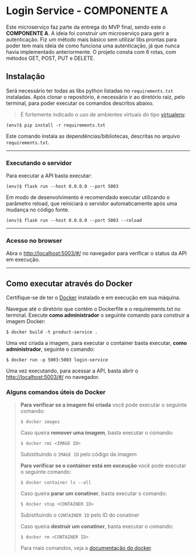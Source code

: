 # Login Service - COMPONENTE A

Este microserviço faz parte da entrega do MVP final, sendo este o **COMPONENTE A**. A ideia foi construir um microserviço para gerir a autenticação. Fiz um método mais básico sem utilizar libs prontas para poder tem mais ideia de como funciona uma autenticação, já que nunca havia implementado anteriormente. O projeto consta com 6 rotas, com métodos GET, POST, PUT e DELETE.

## Instalação

Será necessário ter todas as libs python listadas no `requirements.txt` instaladas.
Após clonar o repositório, é necessário ir ao diretório raiz, pelo terminal, para poder executar os comandos descritos abaixo.

> É fortemente indicado o uso de ambientes virtuais do tipo [virtualenv](https://virtualenv.pypa.io/en/latest/installation.html).

```
(env)$ pip install -r requirements.txt
```

Este comando instala as dependências/bibliotecas, descritas no arquivo `requirements.txt`.

---

### Executando o servidor

Para executar a API basta executar:

```
(env)$ flask run --host 0.0.0.0 --port 5003
```

Em modo de desenvolvimento é recomendado executar utilizando o parâmetro reload, que reiniciará o servidor
automaticamente após uma mudança no código fonte.

```
(env)$ flask run --host 0.0.0.0 --port 5003 --reload
```

---

### Acesso no browser

Abra o [http://localhost:5003/#/](http://localhost:5003/#/) no navegador para verificar o status da API em execução.

---

## Como executar através do Docker

Certifique-se de ter o [Docker](https://docs.docker.com/engine/install/) instalado e em execução em sua máquina.

Navegue até o diretório que contém o Dockerfile e o requirements.txt no terminal.
Execute **como administrador** o seguinte comando para construir a imagem Docker:

```
$ docker build -t product-service .
```

Uma vez criada a imagem, para executar o container basta executar, **como administrador**, seguinte o comando:

```
$ docker run -p 5003:5003 login-service
```

Uma vez executando, para acessar a API, basta abrir o [http://localhost:5003/#/](http://localhost:5003/#/) no navegador.

### Alguns comandos úteis do Docker

> **Para verificar se a imagem foi criada** você pode executar o seguinte comando:
>
> ```
> $ docker images
> ```
>
> Caso queira **remover uma imagem**, basta executar o comando:
>
> ```
> $ docker rmi <IMAGE ID>
> ```
>
> Subistituindo o `IMAGE ID` pelo código da imagem
>
> **Para verificar se o container está em exceução** você pode executar o seguinte comando:
>
> ```
> $ docker container ls --all
> ```
>
> Caso queira **parar um conatiner**, basta executar o comando:
>
> ```
> $ docker stop <CONTAINER ID>
> ```
>
> Subistituindo o `CONTAINER ID` pelo ID do conatiner
>
> Caso queira **destruir um conatiner**, basta executar o comando:
>
> ```
> $ docker rm <CONTAINER ID>
> ```
>
> Para mais comandos, veja a [documentação do docker](https://docs.docker.com/engine/reference/run/).
